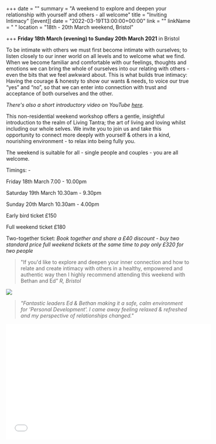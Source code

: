 +++
date = ""
summary = "A weekend to explore and deepen your relationship with yourself and others - all welcome"
title = "Inviting Intimacy"
[[event]]
date = "2022-03-19T13:00:00+00:00"
link = ""
linkName = " "
location = "18th - 20th March weekend, Bristol"

+++
**Friday 18th March (evening) to Sunday 20th March 2021** in Bristol

To be intimate with others we must first become intimate with ourselves; to listen closely to our inner world on all levels and to welcome what we find. When we become familiar and comfortable with our feelings, thoughts and emotions we can bring the whole of ourselves into our relating with others - even the bits that we feel awkward about. This is what builds true intimacy: Having the courage & honesty to show our wants & needs, to voice our true “yes” and “no”, so that we can enter into connection with trust and acceptance of both ourselves and the other.

_There's also a short introductory video on YouTube_ [_here_](https://youtu.be/YT15tk06Agw)_._

This non-residential weekend workshop offers a gentle, insightful introduction to the realm of Living Tantra; the art of living and loving whilst including our whole selves. We invite you to join us and take this opportunity to connect more deeply with yourself & others in a kind, nourishing environment - to relax into being fully you.

The weekend is suitable for all - single people and couples - you are all welcome.

Timings: -

Friday 18th March 7.00 - 10.00pm

Saturday 19th March  10.30am - 9.30pm

Sunday 20th March 10.30am - 4.00pm

Early bird ticket £150

Full weekend ticket £180

Two-together ticket:  _Book together and share a £40 discount - buy two standard price full weekend tickets at the same time to pay only £320 for two people_

> "If you'd like to explore and deepen your inner connection and how to relate and create intimacy with others in a healthy, empowered and authentic way then I highly recommend attending this weekend with Bethan and Ed” _R, Bristol_

![](/uploads/inviting-intimacy-image-sml.jpg)

> _"Fantastic leaders Ed & Bethan making it a safe, calm environment for 'Personal Development'. I came away feeling relaxed & refreshed and my perspective of relationships changed."_

<iframe width="560" height="315" src="[https://www.youtube-nocookie.com/embed/YT15tk06Agw](https://www.youtube-nocookie.com/embed/YT15tk06Agw "https://www.youtube-nocookie.com/embed/YT15tk06Agw")" frameborder="0" allow="accelerometer; autoplay; clipboard-write; encrypted-media; gyroscope; picture-in-picture" allowfullscreen></iframe>